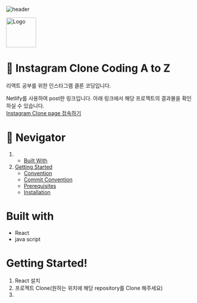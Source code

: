 ![header](https://capsule-render.vercel.app/api?type=waving&color=auto&height=300&section=header&text=React%20Toy%20Project&fontSize=70&animation=fadeIn&fontAlignY=38&desc=&descAlignY=51&descAlign=62)

<div>
  <img src="https://avatars.githubusercontent.com/u/90607105?s=200&v=4" alt="Logo" width="80" height="80">
  <h1>🚀 Instagram Clone Coding A to Z</h1>
</div>

리액트 공부를 위한 인스타그램 클론 코딩입니다. 

Netlify를 사용하여 post한 링크입니다.
아래 링크에서 해당 프로젝트의 결과물을 확인하실 수 있습니다. 
<br>
<a href="https://meanstagram.netlify.app/">Instagram Clone page 접속하기</a>


<h1>🧭 Nevigator</h1>
<ol>
  <li>
    <ul>
      <li><a href="#built-with">Built With</a></li>
    </ul>
  </li>
  <li>
    <a href="#getting-started!">Getting Started</a>
    <ul>
      <li><a href="#convention">Convention</a></li>
      <li><a href="#commit-convention">Commit Convention</a></li>
      <li><a href="#prerequisites">Prerequisites</a></li>
      <li><a href="#installation">Installation</a></li>
    </ul>
  </li>
</ol>


# Built with
- React
- java script

# Getting Started!
1. React 설치
2. 프로젝트 Clone(원하는 위치에 해당 repository를 Clone 해주세요)
3. 


